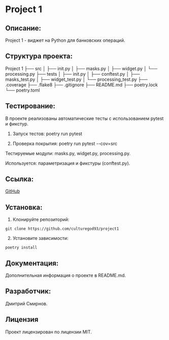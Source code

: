 # Project 1

## Описание:

Project 1 - виджет на Python для банковских операций.

## Структура проекта:

Project 1
├── src
│ ├── init.py
│ ├── masks.py
│ ├── widget.py
│ └── processing.py
├── tests
│ ├── init.py
│ ├── conftest.py
│ ├── masks_test.py
│ ├── widget_test.py
│ └── processing_test.py
├── .coverage
├── .flake8
├── .gitignore
├── README.md
├── poetry.lock
└── poetry.toml

## Тестирование:

В проекте реализованы автоматические тесты с использованием pytest и фикстур.

1. Запуск тестов:
poetry run pytest

2. Проверка покрытия:
poetry run pytest --cov=src

Тестируемые модули: masks.py, widget.py, processing.py.

Используется: параметризация и фикстуры (conftest.py).

## Ссылка:

[GitHub](https://github.com/culturegod93/project1)

## Установка:

1. Клонируйте репозиторий:
~~~
git clone https://github.com/culturegod93/project1
~~~
2. Установите зависимости:
~~~
poetry install
~~~

## Документация:

Дополнительная информация о проекте в README.md.

## Разработчик:

Дмитрий Смирнов.

## Лицензия

Проект лицензирован по лицензии MIT.
